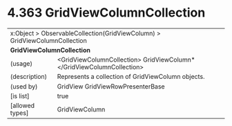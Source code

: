 <html dir="LTR" xmlns:mshelp="http://msdn.microsoft.com/mshelp" xmlns:ddue="http://ddue.schemas.microsoft.com/authoring/2003/5" xmlns:xlink="http://www.w3.org/1999/xlink" xmlns:tool="http://www.microsoft.com/tooltip">

<body>
 <input type="hidden" id="userDataCache" class="userDataStyle">
 <input type="hidden" id="hiddenScrollOffset">
 <img id="dropDownImage" style="display:none; height:0; width:0;" src="../local/drpdown.gif">
 <img id="dropDownHoverImage" style="display:none; height:0; width:0;" src="../local/drpdown_orange.gif">
 <img id="collapseImage" style="display:none; height:0; width:0;" src="../local/collapse.gif">
 <img id="expandImage" style="display:none; height:0; width:0;" src="../local/exp.gif">
 <img id="collapseAllImage" style="display:none; height:0; width:0;" src="../local/collall.gif">
 <img id="expandAllImage" style="display:none; height:0; width:0;" src="../local/expall.gif">
 <img id="copyImage" style="display:none; height:0; width:0;" src="../local/copycode.gif">
 <img id="copyHoverImage" style="display:none; height:0; width:0;" src="../local/copycodeHighlight.gif">
 <div id="header"><h1 class="heading">4.363 GridViewColumnCollection</h1></div>

 <div id="mainSection">
 <div id="mainBody">
 <div id="allHistory" class="saveHistory" onsave="saveAll()" onload="loadAll()"></div>
 <p xmlns:wsd="http://wsdev.schemas.microsoft.com/authoring/2008/2" xmlns:msxsl="urn:schemas-microsoft-com:xslt" xmlns:script="urn:script" xmlns:build="urn:build">
 </p>
 <div id="sectionSection0" class="section" name="collapseableSection">
 <content xmlns="http://ddue.schemas.microsoft.com/authoring/2003/5" xmlns:wsd="http://wsdev.schemas.microsoft.com/authoring/2008/2" xmlns:msxsl="urn:schemas-microsoft-com:xslt" xmlns:script="urn:script" xmlns:build="urn:build">
 </content>
 </div>
 <div id="sectionSection1" class="section" name="collapseableSection">
 <content xmlns="http://ddue.schemas.microsoft.com/authoring/2003/5" xmlns:wsd="http://wsdev.schemas.microsoft.com/authoring/2008/2" xmlns:msxsl="urn:schemas-microsoft-com:xslt" xmlns:script="urn:script" xmlns:build="urn:build">
 <table class="ProtocolAuthoredTable" xmlns="">
 <tr><td colspan="2">
<mshelp:link keywords="86913f34-aa06-4c94-9f09-83936a822fd8" tabindex="0">x:Object</mshelp:link> &gt; <mshelp:link keywords="ffcd5f2c-4c22-4190-8ae8-1088e52d1fda" tabindex="0">ObservableCollection</mshelp:link>(<mshelp:link keywords="c658c82d-5cf9-479a-a894-773a72804347" tabindex="0">GridViewColumn</mshelp:link>) &gt; <mshelp:link keywords="75d237ec-4337-4705-99ba-d4cffb987330" tabindex="0">GridViewColumnCollection</mshelp:link> </td>
 </tr>
 <tr><td colspan="2">
 <b>
GridViewColumnCollection </b>
 </td>
 </tr>
 <tr><td><div class="indent0">(usage)</div></td>
 <td>&lt;GridViewColumnCollection&gt; <mshelp:link keywords="c658c82d-5cf9-479a-a894-773a72804347" tabindex="0">GridViewColumn</mshelp:link>* &lt;/GridViewColumnCollection&gt; </td>
 </tr>
 <tr><td><div class="indent0">(description)</div></td>
 <td>Represents a collection of GridViewColumn objects. </td>
 </tr>
 <tr><td><div class="indent0">(used by)</div></td>
 <td><mshelp:link keywords="cb88fb5b-fa12-41ed-a193-de17b0b94907" tabindex="0">GridView</mshelp:link> <mshelp:link keywords="0ec218a3-d085-4bb1-a4c7-d9329aeb73e1" tabindex="0">GridViewRowPresenterBase</mshelp:link> </td>
 </tr>
 <tr><td><div class="indent0">[is list]</div></td>
 <td>true </td>
 </tr>
 <tr><td><div class="indent0">[allowed types]</div></td>
 <td><mshelp:link keywords="c658c82d-5cf9-479a-a894-773a72804347" tabindex="0">GridViewColumn</mshelp:link> </td>
 </tr>
</table>
 </content>
 </div>
 <!--[if gte IE 5]>
 <tool:tip element="languageFilterToolTip" avoidmouse="false"/>
 <![endif]-->
 </div>
 <a name="feedback"></a><span></span>
 </div>
</body></html>
